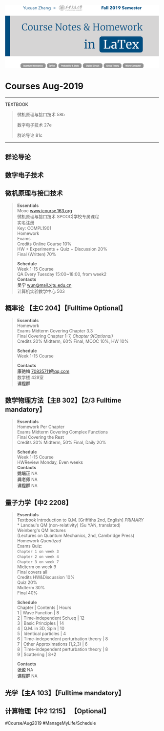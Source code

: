 ![Project Cover](Reference/Resources/Cover.svg)

# Courses Aug-2019
---

TEXTBOOK

> 微机原理与接口技术 58b
> 
> 数字电子技术 27e
>
> 群论导论 81c

---

## 群论导论
## 数字电子技术
## 微机原理与接口技术
> **Essentials**  
> 	Mooc			www.icourse.163.org  
> 					微机原理与接口技术 SPOOC|学校专属课程  
> 					实名注册  
> 					Key: COMPL1901  
> 	Homework 	  
> 	Exams		  
> 	Credits			Online Course 10%  
> 					HW + Experiments + Quiz + Discussion 20%  
> 					Final (Written) 70%  
> 	  
> **Schedule**  
> 	Week 1-15	Course  
> 	QA			Every Tuesday 15:00~18:00, from week2  
> **Contacts**  
> **吴宁** 		wun@mail.xjtu.edu.cn  
> 				计算机实验教学中心 503  

## 概率论 【主C 204】【Fulltime Optional】
> **Essentials**  
> 	Homework 	  
> 	Exams		Midterm Covering Chapter 3.3  
> 				Final Covering Chapter 1-7, _Chapter 9(Optional)_  
> 	Credits		20% Midterm, 60% Final, MOOC 10%, HW 10%  
> 	  
> **Schedule**  
> 	Week 1-15	Course  
>   
> **Contacts**  
> **康艳梅** 		70835711@qq.com  
> 				数学楼 429室  
> **课程群**		  

## 数学物理方法【主B 302】【2/3 Fulltime mandatory】
> **Essentials**  
> 	Homework 	Per Chapter  
> 	Exams		Midterm Covering Complex Functions  
> 				Final Covering the Rest  
> 	Credits		30% Midterm, 50% Final, Daily 20%  
> 	  
> **Schedule**  
> 	Week 1-15	Course  
> 	HWReview	Monday, Even weeks  
> **Contacts**  
> **姚端正** 		NA  
> **龚老师**		NA  
> **课程群**		NA  

## 量子力学【中2 2208】
> **Essentials**  
> 	Textbook	Introduction to Q.M. [Griffiths 2nd, English] _PRIMARY_  
> 				* Landau's QM (non-relativity) (Su YAN, translated)   
> 				Weinberg's QM lectures  
> 					(Lectures on Quantum Mechanics, 2nd, Cambridge Press)  
> 	Homework 	_Quantized_  
> 	Exams		Quiz:  
> 					`Chapter 1 on week 3`  
> 					`Chapter 2 on week 4`  
> 					`Chapter 3 on week 7`  
> 				Midterm on week 9  
> 				Final covers all  
> 	Credits		HW&Discussion		10%  
> 				Quiz				20%  
> 				Midterm				30%  
> 				Final				40%  
>   
> **Schedule**  
> 	Chapter		| Contents								| Hours  
> 	1			| Wave Function							| 8  
> 	2			| Time-independent Sch.eq				| 12  
> 	3			| Basic Principles							| 14  
> 	4			| Q.M. in 3D, Spin							| 10  
> 	5			| Identical particles						| 4  
> 	6			| Time-independent perturbation theory	| 8  
> 	7			| Other Approximations (1,2,3)				| 6  
> 	8			| Time-independent perturbation theory	| 8  
> 	9			| Scattering								| 8+2  
>   
> **Contacts**  
> 	**张盈** 		NA  
> 	**课程群**		NA  


## 光学【主A 103】【Fulltime mandatory】

## 计算物理【中2 1215】 【Optional】

#Course/Aug2019 #ManageMyLife/Schedule